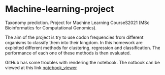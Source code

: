 # Machine-learning-project
 Taxonomy prediction. Project for Machine Learning CourseS2021 (MSc Bioinformatics for Computational Genomics).

The aim of the project is try to use codon frequencies from different organisms to classify them into their kingdom. In this homework are exploited different methods for clustering, regression and classification. The performance of each one of these methods is then evaluated.

GitHub has some troubles with rendering the notebook. The notbook can be viewed at this link [notebook_viewer](https://nbviewer.org/github/lucaprocaccio/Machine-learning-project/blob/main/Procaccio_Luca_969019.ipynb)

